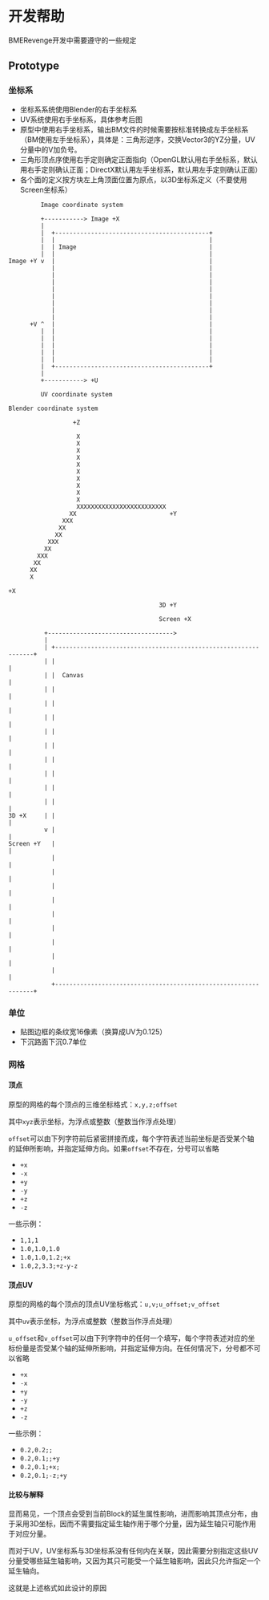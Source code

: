 # 开发帮助

BMERevenge开发中需要遵守的一些规定

## Prototype

### 坐标系

* 坐标系系统使用Blender的右手坐标系
* UV系统使用右手坐标系，具体参考后图
* 原型中使用右手坐标系，输出BM文件的时候需要按标准转换成左手坐标系（BM使用左手坐标系），具体是：三角形逆序，交换Vector3的YZ分量，UV分量中的V加负号。
* 三角形顶点序使用右手定则确定正面指向（OpenGL默认用右手坐标系，默认用右手定则确认正面；DirectX默认用左手坐标系，默认用左手定则确认正面）
* 各个面的定义按方块左上角顶面位置为原点，以3D坐标系定义（不要使用Screen坐标系）


```
         Image coordinate system

         +-----------> Image +X
         |
         |  +-------------------------------------------+
         |  |                                           |
         |  | Image                                     |
         |  |                                           |
Image +Y v  |                                           |
            |                                           |
            |                                           |
            |                                           |
            |                                           |
            |                                           |
            |                                           |
            |                                           |
            |                                           |
      +V ^  |                                           |
         |  |                                           |
         |  |                                           |
         |  |                                           |
         |  |                                           |
         |  |                                           |
         |  +-------------------------------------------+
         |
         +-----------> +U

         UV coordinate system

```

```
Blender coordinate system

                  +Z

                   X
                   X
                   X
                   X
                   X
                   X
                   X
                   X
                   X
                   X
                   XXXXXXXXXXXXXXXXXXXXXXXXX
                 XX                          +Y
               XXX
              XX
             XX
           XXX
          XX
        XXX
       XX
      XX
      X

+X

```

```
                                          3D +Y

                                          Screen +X

          +----------------------------------->
          |
          | +----------------------------------------------------------------+
          | |                                                                |
          | |  Canvas                                                        |
          | |                                                                |
          | |                                                                |
          | |                                                                |
          | |                                                                |
          | |                                                                |
          | |                                                                |
          | |                                                                |
          | |                                                                |
          | |                                                                |
3D +X     | |                                                                |
          v |                                                                |
Screen +Y   |                                                                |
            |                                                                |
            |                                                                |
            |                                                                |
            |                                                                |
            |                                                                |
            |                                                                |
            |                                                                |
            |                                                                |
            |                                                                |
            +----------------------------------------------------------------+

```

### 单位

* 贴图边框的条纹宽16像素（换算成UV为0.125）
* 下沉路面下沉0.7单位

### 网格

#### 顶点

原型的网格的每个顶点的三维坐标格式：`x,y,z;offset`

其中`xyz`表示坐标，为浮点或整数（整数当作浮点处理）

`offset`可以由下列字符前后紧密拼接而成，每个字符表述当前坐标是否受某个轴的延伸所影响，并指定延伸方向。如果`offset`不存在，分号可以省略

* `+x`
* `-x`
* `+y`
* `-y`
* `+z`
* `-z`

一些示例：
* `1,1,1`
* `1.0,1.0,1.0`
* `1.0,1.0,1.2;+x`
* `1.0,2,3.3;+z-y-z`


#### 顶点UV

原型的网格的每个顶点的顶点UV坐标格式：`u,v;u_offset;v_offset`

其中`uv`表示坐标，为浮点或整数（整数当作浮点处理）

`u_offset`和`v_offset`可以由下列字符中的任何一个填写，每个字符表述对应的坐标份量是否受某个轴的延伸所影响，并指定延伸方向。在任何情况下，分号都不可以省略

* `+x`
* `-x`
* `+y`
* `-y`
* `+z`
* `-z`

一些示例：
* `0.2,0.2;;`
* `0.2,0.1;;+y`
* `0.2,0.1;+x;`
* `0.2,0.1;-z;+y`

#### 比较与解释

显而易见，一个顶点会受到当前Block的延生属性影响，进而影响其顶点分布，由于采用3D坐标，因而不需要指定延生轴作用于哪个分量，因为延生轴只可能作用于对应分量。

而对于UV，UV坐标系与3D坐标系没有任何内在关联，因此需要分别指定这些UV分量受哪些延生轴影响，又因为其只可能受一个延生轴影响，因此只允许指定一个延生轴向。

这就是上述格式如此设计的原因